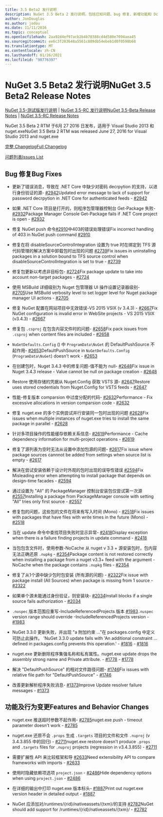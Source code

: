 ```yaml
---
title: 3.5 Beta2 发行说明
description: NuGet 3.5 Beta 2 发行说明，包括已知问题、bug 修复、新增功能和 Dcr。
author: JonDouglas
ms.author: jodou
ms.date: 11/11/2016
ms.topic: conceptual
ms.openlocfilehash: 2aa92d4ef97acb2b4b70388cd4d580e7094aea45
ms.sourcegitcommit: ee6c3f203648a5561c809db54ebeb1d0f0598b68
ms.translationtype: MT
ms.contentlocale: zh-CN
ms.lasthandoff: 01/26/2021
ms.locfileid: "98776397"
---
```

# <a name="nuget-35-beta2-release-notes"></a><span data-ttu-id="fb1de-103">NuGet 3.5 Beta2 发行说明</span><span class="sxs-lookup"><span data-stu-id="fb1de-103">NuGet 3.5 Beta2 Release Notes</span></span>

<span data-ttu-id="fb1de-104">[NuGet 3.5-测试版发行说明](../release-notes/nuget-3.5-Beta.md)  | [NuGet 3.5-RC 发行说明](../release-notes/nuget-3.5-RC.md)</span><span class="sxs-lookup"><span data-stu-id="fb1de-104">[NuGet 3.5-Beta Release Notes](../release-notes/nuget-3.5-Beta.md) | [NuGet 3.5-RC Release Notes](../release-notes/nuget-3.5-RC.md)</span></span>

<span data-ttu-id="fb1de-105">NuGet 3.5 Beta 2 RTM 于6月 27 2016 日发布，适用于 Visual Studio 2013 和 nuget.exe</span><span class="sxs-lookup"><span data-stu-id="fb1de-105">NuGet 3.5 Beta 2 RTM was released June 27, 2016 for Visual Studio 2013 and nuget.exe</span></span>

[<span data-ttu-id="fb1de-106">完整 Changelog</span><span class="sxs-lookup"><span data-stu-id="fb1de-106">Full Changelog</span></span>](https://github.com/NuGet/NuGet.Client/compare/release-3.5.0-beta...release-3.5.0-beta2)

[<span data-ttu-id="fb1de-107">问题列表</span><span class="sxs-lookup"><span data-stu-id="fb1de-107">Issues List</span></span>](https://github.com/Nuget/Home/issues?q=is%3Aissue+milestone%3A%223.5+Beta2%22+is%3Aclosed)

## <a name="bug-fixes"></a><span data-ttu-id="fb1de-108">Bug 修复</span><span class="sxs-lookup"><span data-stu-id="fb1de-108">Bug Fixes</span></span>

* <span data-ttu-id="fb1de-109">更新了错误消息，导致在 .NET Core 中缺少对密码 decrpytion 的支持，以进行身份验证的源- [#2942](https://github.com/NuGet/Home/issues/2942)</span><span class="sxs-lookup"><span data-stu-id="fb1de-109">Updated error message to lack of support for password decrpytion in .NET Core for authenticated feeds  - [#2942](https://github.com/NuGet/Home/issues/2942)</span></span>

* <span data-ttu-id="fb1de-110">如果 .NET Core 项目是打开的，则程序包管理器控制台 Get-Package 失败- [#2932](https://github.com/NuGet/Home/issues/2932)</span><span class="sxs-lookup"><span data-stu-id="fb1de-110">Package Manager Console Get-Package fails if .NET Core project is open - [#2932](https://github.com/NuGet/Home/issues/2932)</span></span>

* <span data-ttu-id="fb1de-111">修复 NuGet push 命令[#2910](https://github.com/NuGet/Home/issues/2910)中403的错误处理错误</span><span class="sxs-lookup"><span data-stu-id="fb1de-111">Fix incorrect handling of 403 in NuGet push command [#2910](https://github.com/NuGet/Home/issues/2910)</span></span>

* <span data-ttu-id="fb1de-112">修复在将 disableSourceControlIntegration 设置为 true 时在绑定到 TFS 源代码管理的解决方案中卸载包时出现的问题 [#2739](https://github.com/NuGet/Home/issues/2739)</span><span class="sxs-lookup"><span data-stu-id="fb1de-112">Fix issues in uninstalling packages in a solution bound to TFS source control when disableSourceControlIntegration is set to true - [#2739](https://github.com/NuGet/Home/issues/2739)</span></span>

* <span data-ttu-id="fb1de-113">修复包更新以考虑非目标包- [#2724](https://github.com/NuGet/Home/issues/2724)</span><span class="sxs-lookup"><span data-stu-id="fb1de-113">Fix package update to take into account non-target packages - [#2724](https://github.com/NuGet/Home/issues/2724)</span></span>

* <span data-ttu-id="fb1de-114">使用 MSBuild 详细级别为 Nuget 包管理器 UI 操作设置记录器级别- [#2705](https://github.com/NuGet/Home/issues/2705)</span><span class="sxs-lookup"><span data-stu-id="fb1de-114">Use MSBuild verbosity level to set logger level for Nuget package manager UI actions - [#2705](https://github.com/NuGet/Home/issues/2705)</span></span>

* <span data-ttu-id="fb1de-115">修复 NuGet 配置在网站项目中无效错误-VS 2015 VSIX (v 3.4.3) - [#2667](https://github.com/NuGet/Home/issues/2667)</span><span class="sxs-lookup"><span data-stu-id="fb1de-115">Fix NuGet configuration is invalid error in WebSite projects - VS 2015 VSIX (v3.4.3) - [#2667](https://github.com/NuGet/Home/issues/2667)</span></span>

* <span data-ttu-id="fb1de-116">修复包 `.csproj` 在包含内容文件时的问题- [#2658](https://github.com/NuGet/Home/issues/2658)</span><span class="sxs-lookup"><span data-stu-id="fb1de-116">Fix pack issues from `.csproj` when content files are included - [#2658](https://github.com/NuGet/Home/issues/2658)</span></span>

* <span data-ttu-id="fb1de-117">`NuGetDefaults.Config` () 中 `ProgramData\NuGet` 的 DefaultPushSource 不起作用- [#2653](https://github.com/NuGet/Home/issues/2653)</span><span class="sxs-lookup"><span data-stu-id="fb1de-117">DefaultPushSource in `NuGetDefaults.Config` (`ProgramData\NuGet`) doesn't work - [#2653](https://github.com/NuGet/Home/issues/2653)</span></span>

* <span data-ttu-id="fb1de-118">在创建包时，Nuget 3.4.3 中的修复问题-值不能为 null- [#2648](https://github.com/NuGet/Home/issues/2648)</span><span class="sxs-lookup"><span data-stu-id="fb1de-118">Fix issue in Nuget 3.4.3 release - Value cannot be null on package creation - [#2648](https://github.com/NuGet/Home/issues/2648)</span></span>

* <span data-ttu-id="fb1de-119">Restore 使用存储的凭据从 Nuget.Config 获取 VSTS 源- [#2647](https://github.com/NuGet/Home/issues/2647)</span><span class="sxs-lookup"><span data-stu-id="fb1de-119">Restore uses stored credentials from Nuget.Config for VSTS feeds - [#2647](https://github.com/NuGet/Home/issues/2647)</span></span>

* <span data-ttu-id="fb1de-120">性能-修复版本 comparsion 中过度分配的代码- [#2632](https://github.com/NuGet/Home/issues/2632)</span><span class="sxs-lookup"><span data-stu-id="fb1de-120">Performance - Fix excessive allocations in version comparsion code - [#2632](https://github.com/NuGet/Home/issues/2632)</span></span>

* <span data-ttu-id="fb1de-121">修复 nuget.exe 的多个实例尝试并行安装同一包时出现的问题 [#2628](https://github.com/NuGet/Home/issues/2628)</span><span class="sxs-lookup"><span data-stu-id="fb1de-121">Fix issues when multiple instances of nuget.exe tries to install the same package in parallel - [#2628](https://github.com/NuGet/Home/issues/2628)</span></span>

* <span data-ttu-id="fb1de-122">针对多项目操作的性能缓存依赖关系信息- [#2619](https://github.com/NuGet/Home/issues/2619)</span><span class="sxs-lookup"><span data-stu-id="fb1de-122">Performance - Cache dependency information for multi-project operations - [#2619](https://github.com/NuGet/Home/issues/2619)</span></span>

* <span data-ttu-id="fb1de-123">修复了源列表为空时无法从设置中添加包源的问题- [#2617](https://github.com/NuGet/Home/issues/2617)</span><span class="sxs-lookup"><span data-stu-id="fb1de-123">Fix issue where package sources cannnot be added from settings when source list is empty - [#2617](https://github.com/NuGet/Home/issues/2617)</span></span>

* <span data-ttu-id="fb1de-124">解决在尝试安装依赖于设计时外观的包时出现的误导性错误 [#2594](https://github.com/NuGet/Home/issues/2594)</span><span class="sxs-lookup"><span data-stu-id="fb1de-124">Fix Misleading error when attempting to install package that depends on design-time facades - [#2594](https://github.com/NuGet/Home/issues/2594)</span></span>

* <span data-ttu-id="fb1de-125">通过设置为 "All" 的 PackageManager 控制台安装包仅尝试第一次源 [#2557](https://github.com/NuGet/Home/issues/2557)</span><span class="sxs-lookup"><span data-stu-id="fb1de-125">Installing a package from PackageManager console with setting "All" tries only first source - [#2557](https://github.com/NuGet/Home/issues/2557)</span></span>

* <span data-ttu-id="fb1de-126">修复包的问题，这些包的文件在将来有写入时间 (Mono) - [#2518](https://github.com/NuGet/Home/issues/2518)</span><span class="sxs-lookup"><span data-stu-id="fb1de-126">Fix issues with packages that have files with write times in the future (Mono) - [#2518](https://github.com/NuGet/Home/issues/2518)</span></span>

* <span data-ttu-id="fb1de-127">当在 update 命令中查找项目失败时显示异常- [#2418](https://github.com/NuGet/Home/issues/2418)</span><span class="sxs-lookup"><span data-stu-id="fb1de-127">Display exception when there is a failure finding projects in update command - [#2418](https://github.com/NuGet/Home/issues/2418)</span></span>

* <span data-ttu-id="fb1de-128">当包包含文件时，使用参数-NoCache 从 nuget v 3.3 + 源安装包时，包内容无法正确还原 `.nupkg` - [#2354](https://github.com/NuGet/Home/issues/2354)</span><span class="sxs-lookup"><span data-stu-id="fb1de-128">Package content is not restored correctly when installing a package from a nuget v3.3+ feed with the argument -NoCache when the package contains `.nupkg` files - [#2354](https://github.com/NuGet/Home/issues/2354)</span></span>

* <span data-ttu-id="fb1de-129">修复了从1个源中缺少包时包安装 (所有源的问题) - [#2322](https://github.com/NuGet/Home/issues/2322)</span><span class="sxs-lookup"><span data-stu-id="fb1de-129">Fix issue with package install (All Sources) when package is missing from 1 source - [#2322](https://github.com/NuGet/Home/issues/2322)</span></span>

* <span data-ttu-id="fb1de-130">如果单个源未能通过身份验证，则安装块- [#2034](https://github.com/NuGet/Home/issues/2034)</span><span class="sxs-lookup"><span data-stu-id="fb1de-130">Install blocks if a single source fails authorization - [#2034](https://github.com/NuGet/Home/issues/2034)</span></span>

* <span data-ttu-id="fb1de-131">`.nuspec` 版本范围应重写-IncludeReferencedProjects 版本 [#1983](https://github.com/NuGet/Home/issues/1983)</span><span class="sxs-lookup"><span data-stu-id="fb1de-131">`.nuspec` version range should override -IncludeReferencedProjects version - [#1983](https://github.com/NuGet/Home/issues/1983)</span></span>

* <span data-ttu-id="fb1de-132">NuGet 3.3.0 更新失败，并出现 "a 附加约束 ..."在 packages.config 中定义可防止此操作。 '</span><span class="sxs-lookup"><span data-stu-id="fb1de-132">NuGet 3.3.0 update fails with 'An additional constraint ... defined in packages.config prevents this operation.'</span></span><span data-ttu-id="fb1de-133"> - [#1816](https://github.com/NuGet/Home/issues/1816)</span><span class="sxs-lookup"><span data-stu-id="fb1de-133"> - [#1816](https://github.com/NuGet/Home/issues/1816)</span></span>

* <span data-ttu-id="fb1de-134">nuget.exe 更新删除程序集强名称和私有属性。</span><span class="sxs-lookup"><span data-stu-id="fb1de-134">nuget.exe update drops the assembly strong name and Private attribute.</span></span><span data-ttu-id="fb1de-135"> - [#1778](https://github.com/NuGet/Home/issues/1778)</span><span class="sxs-lookup"><span data-stu-id="fb1de-135"> - [#1778](https://github.com/NuGet/Home/issues/1778)</span></span>

* <span data-ttu-id="fb1de-136">解决 "DefaultPushSource" 的相对文件路径问题- [#1746](https://github.com/NuGet/Home/issues/1746)</span><span class="sxs-lookup"><span data-stu-id="fb1de-136">Fix issues with relative file path for "DefaultPushSource" - [#1746](https://github.com/NuGet/Home/issues/1746)</span></span>

* <span data-ttu-id="fb1de-137">改善更新解析程序失败消息- [#1373](https://github.com/NuGet/Home/issues/1373)</span><span class="sxs-lookup"><span data-stu-id="fb1de-137">Improve Update resolver failure messages - [#1373](https://github.com/NuGet/Home/issues/1373)</span></span>

## <a name="features-and-behavior-changes"></a><span data-ttu-id="fb1de-138">功能及行为变更</span><span class="sxs-lookup"><span data-stu-id="fb1de-138">Features and Behavior Changes</span></span>

* <span data-ttu-id="fb1de-139">nuget.exe 推送超时参数不起作用- [#2785](https://github.com/NuGet/Home/issues/2785)</span><span class="sxs-lookup"><span data-stu-id="fb1de-139">nuget.exe push - timeout parameter doesn't work  - [#2785](https://github.com/NuGet/Home/issues/2785)</span></span>

* <span data-ttu-id="fb1de-140">nuget.exe 还原不会 `.props` 生成 `.targets` 项目的文件和文件 `.nuproj` (v 3.4.3.855 中的回归) - [#2711](https://github.com/NuGet/Home/issues/2711)</span><span class="sxs-lookup"><span data-stu-id="fb1de-140">nuget.exe restore doesn't produce `.props` and `.targets` files for `.nuproj` projects (regression in v3.4.3.855) - [#2711](https://github.com/NuGet/Home/issues/2711)</span></span>

* <span data-ttu-id="fb1de-141">需要扩展性 API 来比较框架和导 [#2633](https://github.com/NuGet/Home/issues/2633)</span><span class="sxs-lookup"><span data-stu-id="fb1de-141">Need extensibility API to compare frameworks with imports - [#2633](https://github.com/NuGet/Home/issues/2633)</span></span>

* <span data-ttu-id="fb1de-142">使用时隐藏依赖项选项 `project.json`  -  [#2486](https://github.com/NuGet/Home/issues/2486)</span><span class="sxs-lookup"><span data-stu-id="fb1de-142">Hide dependency options when using `project.json` - [#2486](https://github.com/NuGet/Home/issues/2486)</span></span>

* <span data-ttu-id="fb1de-143">在详细的输出中打印 nuget.exe 版本标头- [#1887](https://github.com/NuGet/Home/issues/1887)</span><span class="sxs-lookup"><span data-stu-id="fb1de-143">Print out nuget.exe version header in detailed output - [#1887](https://github.com/NuGet/Home/issues/1887)</span></span>

* <span data-ttu-id="fb1de-144">NuGet 应添加对/runtimes/{rid}/nativeassets/{txm}/的支持 [#2782](https://github.com/NuGet/Home/issues/2782)</span><span class="sxs-lookup"><span data-stu-id="fb1de-144">NuGet should add support for /runtimes/{rid}/nativeassets/{txm}/ - [#2782](https://github.com/NuGet/Home/issues/2782)</span></span>